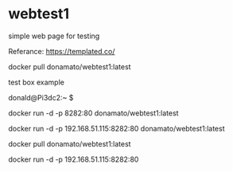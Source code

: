 # webtest1
simple web page for testing

Referance: https://templated.co/

docker pull donamato/webtest1:latest

test box example

donald@Pi3dc2:~ $

docker run -d -p 8282:80 donamato/webtest1:latest

docker run -d -p 192.168.51.115:8282:80 donamato/webtest1:latest

docker pull donamato/webtest1:latest

docker run -d -p 192.168.51.115:8282:80 
